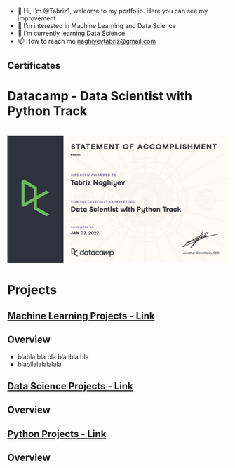 - 👋 Hi, I’m @Tabriz1, welcome to my portfolio. Here you can see my improvement
- 👀 I’m interested in Machine Learning and Data Science
- 🌱 I’m currently learning Data Science
- 📫 How to reach me naghiyevtabriz@gmail.com


## Certificates
# Datacamp - Data Scientist with Python Track
# [](https://www.datacamp.com/statement-of-accomplishment/track/4f58b950ce50549bd79745f785a7e8b180cff990)
![Accomplishment](/images/certificate1024_1.jpg)
---
# Projects
## [Machine Learning Projects - Link](https://tabriz1.github.io/Portfolio_ML/)
## Overview

- blabla bla bla bla lbla bla 
- blabllalalalalala

## [Data Science Projects - Link](https://tabriz1.github.io/Portfolio_ML/)
## Overview

## [Python Projects - Link](https://tabriz1.github.io/Portfolio_ML/)
## Overview
